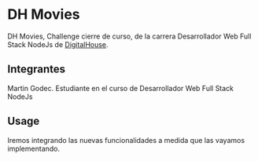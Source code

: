# DH Movies 

DH Movies, Challenge cierre de curso, de la carrera Desarrollador Web Full Stack NodeJs de [DigitalHouse](https://www.digitalhouse.com/ar).

## Integrantes

Martin Godec. Estudiante en el curso de Desarrollador Web Full Stack NodeJs



## Usage

Iremos integrando las nuevas funcionalidades a medida que las vayamos implementando.
